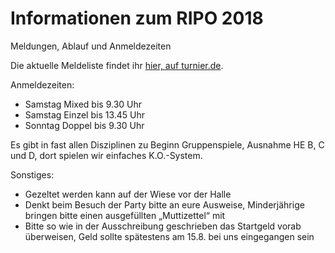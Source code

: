 # Informationen zum RIPO 2018

Meldungen, Ablauf und Anmeldezeiten

Die aktuelle Meldeliste findet ihr [hier, auf turnier.de](https://www.turnier.de/sport/tournament.aspx?id=6419B0AB-1065-4BBB-8252-77E5F242F739).

Anmeldezeiten:

* Samstag Mixed bis 9.30 Uhr
* Samstag Einzel bis 13.45 Uhr
* Sonntag Doppel bis 9.30 Uhr

Es gibt in fast allen Disziplinen zu Beginn Gruppenspiele, Ausnahme HE B, C und D, dort spielen wir einfaches K.O.-System.

Sonstiges:

* Gezeltet werden kann auf der Wiese vor der Halle
* Denkt beim Besuch der Party bitte an eure Ausweise, Minderjährige bringen bitte einen ausgefüllten „Muttizettel“ mit
* Bitte so wie in der Ausschreibung geschrieben das Startgeld vorab überweisen, Geld sollte
spätestens am 15.8. bei uns eingegangen sein
